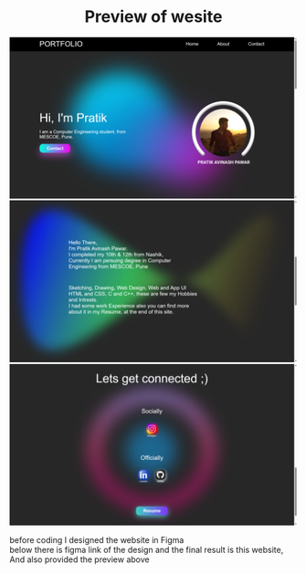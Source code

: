 <h1 align="center">Preview of wesite</h1>

<a href="https://pawar-pratik.github.io/First-Portfolio/"><img src="https://github.com/Pawar-Pratik/First-Portfolio/blob/main/Resources/1.png"></a>
<a href="https://pawar-pratik.github.io/First-Portfolio/"><img src="https://github.com/Pawar-Pratik/First-Portfolio/blob/main/Resources/2.png"></a>
<a href="https://pawar-pratik.github.io/First-Portfolio/"><img src="https://github.com/Pawar-Pratik/First-Portfolio/blob/main/Resources/3.png"></a>


<p>before coding I designed the website in Figma<br>
below there is figma link of the design and the final result is this website,
And also provided the preview above</p>
